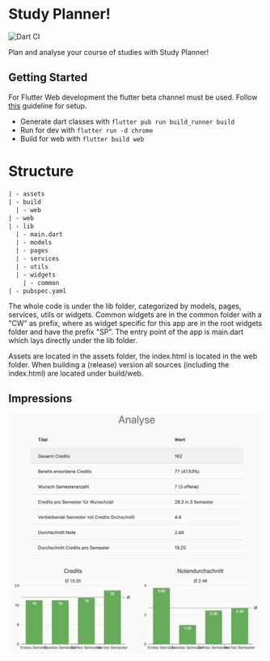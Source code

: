 # Study Planner!
![Dart CI](https://github.com/Dimibe/study-planner/workflows/Dart%20CI/badge.svg?branch=master)

Plan and analyse your course of studies with Study Planner!

## Getting Started

For Flutter Web development the flutter beta channel must be used. Follow [this](https://flutter.dev/docs/get-started/web) guideline for setup.

* Generate dart classes with `flutter pub run build_runner build`
* Run for dev with `flutter run -d chrome`
* Build for web with `flutter build web`

# Structure
```
| - assets
| - build
  | - web
| - web
| - lib 
  | - main.dart
  | - models
  | - pages
  | - services
  | - utils
  | - widgets
    | - common
| - pubspec.yaml
```

The whole code is under the lib folder, categorized by models, pages, services, utils or widgets. Common widgets are in the common folder with a "CW" as prefix, where as widget specific for this app are in the root widgets folder and have the prefix "SP". The entry point of the app is main.dart which lays directly under the lib folder. 

Assets are located in the assets folder, the index.html is located in the web folder. When building a (release) version all sources (including the index.html) are located under build/web.
    

## Impressions
![Welcome image](https://raw.githubusercontent.com/Dimibe/study-planner/master/assets/welcome.png?token=ADXXI5JLGZGIWFW4GVBPEUC7SGM46)
